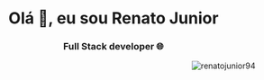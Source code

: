 <h1 align="center">Olá 👋, eu sou Renato Junior</h1>
<h3 align="center">Full Stack developer 🌐</h3>
<p align="right"> <img src="https://komarev.com/ghpvc/?username=renatojunior94&label=Profile%20views&color=0e75b6&style=flat" alt="renatojunior94" /> </p>

<!-- <h4 align="center">- 🌱 Atualmente estou aprendendo...</h4> -->
<!--
**renatojuniorj94/renatojuniorj94** is a ✨ _special_ ✨ repository because its `README.md` (this file) appears on your GitHub profile.

Here are some ideas to get you started:

- 🔭 I’m currently working on ...
- 🌱 I’m currently learning ...
- 👯 I’m looking to collaborate on ...
- 🤔 I’m looking for help with ...
- 💬 Ask me about ...
- 📫 How to reach me: ...
- 😄 Pronouns: ...
- ⚡ Fun fact: ...
-->
